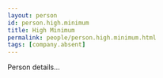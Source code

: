 ```yaml
---
layout: person
id: person.high.minimum
title: High Minimum
permalink: people/person.high.minimum.html
tags: [company.absent]
---
```


Person details...